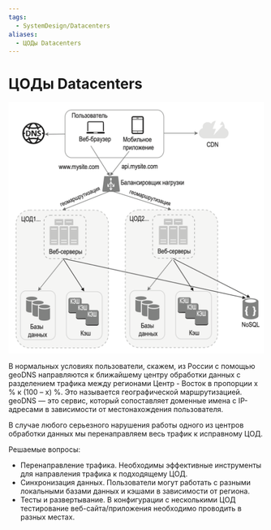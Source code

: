 ```yaml
---
tags:
  - SystemDesign/Datacenters
aliases:
  - ЦОДы Datacenters
---
```

# ЦОДы Datacenters

![](./images/dc_01.png)

В нормальных условиях пользователи, скажем, из России с помощью geoDNS направляются к ближайшему центру обработки данных с разделением трафика между регионами Центр - Восток в пропорции x % к (100 – x) %. Это называется географической маршрутизацией. geoDNS — это сервис, который сопоставляет доменные имена с IP-адресами в зависимости от местонахождения пользователя.

В случае любого серьезного нарушения работы одного из центров обработки данных мы перенаправляем весь трафик к исправному ЦОД.

Решаемые вопросы: 
- Перенаправление трафика. Необходимы эффективные инструменты для направления трафика к подходящему ЦОД.
- Синхронизация данных. Пользователи могут работать с разными локальными базами данных и кэшами в зависимости от региона.
- Тесты и развертывание. В конфигурации с несколькими ЦОД тестирование веб-сайта/приложения необходимо проводить в разных местах.

